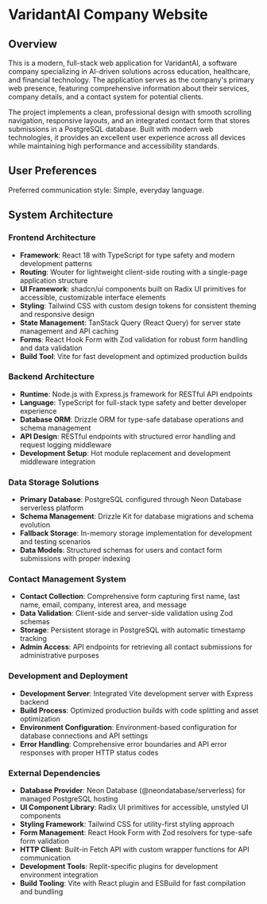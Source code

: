 # VaridantAI Company Website

## Overview

This is a modern, full-stack web application for VaridantAI, a software company specializing in AI-driven solutions across education, healthcare, and financial technology. The application serves as the company's primary web presence, featuring comprehensive information about their services, company details, and a contact system for potential clients.

The project implements a clean, professional design with smooth scrolling navigation, responsive layouts, and an integrated contact form that stores submissions in a PostgreSQL database. Built with modern web technologies, it provides an excellent user experience across all devices while maintaining high performance and accessibility standards.

## User Preferences

Preferred communication style: Simple, everyday language.

## System Architecture

### Frontend Architecture
- **Framework**: React 18 with TypeScript for type safety and modern development patterns
- **Routing**: Wouter for lightweight client-side routing with a single-page application structure
- **UI Framework**: shadcn/ui components built on Radix UI primitives for accessible, customizable interface elements
- **Styling**: Tailwind CSS with custom design tokens for consistent theming and responsive design
- **State Management**: TanStack Query (React Query) for server state management and API caching
- **Forms**: React Hook Form with Zod validation for robust form handling and data validation
- **Build Tool**: Vite for fast development and optimized production builds

### Backend Architecture
- **Runtime**: Node.js with Express.js framework for RESTful API endpoints
- **Language**: TypeScript for full-stack type safety and better developer experience
- **Database ORM**: Drizzle ORM for type-safe database operations and schema management
- **API Design**: RESTful endpoints with structured error handling and request logging middleware
- **Development Setup**: Hot module replacement and development middleware integration

### Data Storage Solutions
- **Primary Database**: PostgreSQL configured through Neon Database serverless platform
- **Schema Management**: Drizzle Kit for database migrations and schema evolution
- **Fallback Storage**: In-memory storage implementation for development and testing scenarios
- **Data Models**: Structured schemas for users and contact form submissions with proper indexing

### Contact Management System
- **Contact Collection**: Comprehensive form capturing first name, last name, email, company, interest area, and message
- **Data Validation**: Client-side and server-side validation using Zod schemas
- **Storage**: Persistent storage in PostgreSQL with automatic timestamp tracking
- **Admin Access**: API endpoints for retrieving all contact submissions for administrative purposes

### Development and Deployment
- **Development Server**: Integrated Vite development server with Express backend
- **Build Process**: Optimized production builds with code splitting and asset optimization
- **Environment Configuration**: Environment-based configuration for database connections and API settings
- **Error Handling**: Comprehensive error boundaries and API error responses with proper HTTP status codes

### External Dependencies

- **Database Provider**: Neon Database (@neondatabase/serverless) for managed PostgreSQL hosting
- **UI Component Library**: Radix UI primitives for accessible, unstyled UI components
- **Styling Framework**: Tailwind CSS for utility-first styling approach
- **Form Management**: React Hook Form with Zod resolvers for type-safe form validation
- **HTTP Client**: Built-in Fetch API with custom wrapper functions for API communication
- **Development Tools**: Replit-specific plugins for development environment integration
- **Build Tooling**: Vite with React plugin and ESBuild for fast compilation and bundling